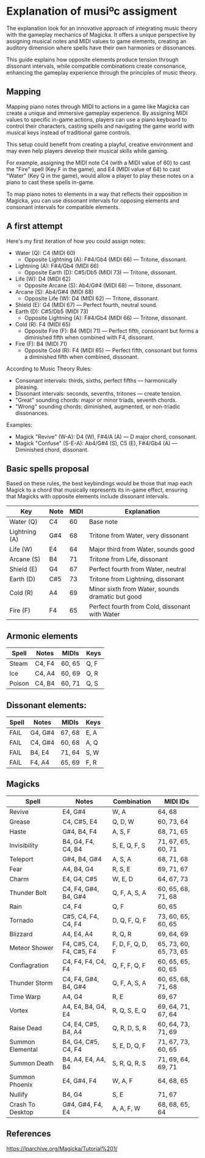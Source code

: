 # Explanation of musiºc assigment

The explanation look for an innovative approach of integrating music theory
with the gameplay mechanics of Magicka.
It offers a unique perspective by assigning musical notes and MIDI values to game elements,
creating an auditory dimension where spells have their own harmonies or dissonances.

This guide explains how opposite elements produce tension through dissonant intervals,
while compatible combinations create consonance,
enhancing the gameplay experience through the principles of music theory.

## Mapping

Mapping piano notes through MIDI to actions in a game like Magicka
can create a unique and immersive gameplay experience.
By assigning MIDI values to specific in-game actions,
players can use a piano keyboard to control their characters, casting spells
and navigating the game world with musical keys instead of traditional game controls.

This setup could benefit from creating a playful, creative environment and may even help players develop their musical skills while gaming.

For example,
assigning the MIDI note C4 (with a MIDI value of 60) to cast the "Fire" spell (Key F in the game),
and E4 (MIDI value of 64) to cast "Water" (Key Q in the game),
would allow a player to play these notes on a piano to cast these spells in-game.

To map piano notes to elements in a way that reflects their opposition in Magicka,
you can use dissonant intervals for opposing elements and consonant intervals for compatible elements.

## A first attempt

Here's my first iteration of how you could assign notes:

- Water (Q): C4 (MIDI 60)
  - Opposite Lightning (A): F#4/Gb4 (MIDI 66) — Tritone, dissonant.
- Lightning (A): F#4/Gb4 (MIDI 66)
  - Opposite Earth (D): C#5/Db5 (MIDI 73) — Tritone, dissonant.
- Life (W): D4 (MIDI 62)
  - Opposite Arcane (S): Ab4/G#4 (MIDI 68) — Tritone, dissonant.
- Arcane (S): Ab4/G#4 (MIDI 68)
  - Opposite Life (W): D4 (MIDI 62) — Tritone, dissonant.
- Shield (E): G4 (MIDI 67) — Perfect fourth, neutral sound.
- Earth (D): C#5/Db5 (MIDI 73)
  - Opposite Lightning (A): F#4/Gb4 (MIDI 66) — Tritone, dissonant.
- Cold (R): F4 (MIDI 65)
  - Opposite Fire (F): B4 (MIDI 71) — Perfect fifth, consonant but forms a diminished fifth when combined with F4, dissonant.
- Fire (F): B4 (MIDI 71)
  - Opposite Cold (R): F4 (MIDI 65) — Perfect fifth, consonant but forms a diminished fifth when combined, dissonant.

According to Music Theory Rules:

- Consonant intervals: thirds, sixths, perfect fifths — harmonically pleasing.
- Dissonant intervals: seconds, sevenths, tritones — create tension.
- "Great" sounding chords: major or minor triads, seventh chords.
- "Wrong" sounding chords: diminished, augmented, or non-triadic dissonances.

Examples:

- Magick "Revive" (W-A): D4 (W), F#4/A (A) — D major chord, consonant.
- Magick "Confuse" (S-E-A): Ab4/G#4 (S), C5 (E), F#4/Gb4 (A) — Diminished chord, dissonant.


## Basic spells proposal

Based on these rules, the best keybindings would be those that map each Magick to a chord that musically represents its in-game effect, ensuring that Magicks with opposite elements include dissonant intervals.

| Key           | Note | MIDI | Explanation                                         |
|---------------|------|------|-----------------------------------------------------|
| Water (Q)     | C4   | 60   | Base note                                           |
| Lightning (A) | G#4  | 68   | Tritone from Water, very dissonant                  |
| Life (W)      | E4   | 64   | Major third from Water, sounds good                 |
| Arcane (S)    | B4   | 71   | Tritone from Life, dissonant                        |
| Shield (E)    | G4   | 67   | Perfect fourth from Water, neutral                  |
| Earth (D)     | C#5  | 73   | Tritone from Lightning, dissonant                   |
| Cold (R)      | A4   | 69   | Minor sixth from Water, sounds dramatic but good    |
| Fire (F)      | F4   | 65   | Perfect fourth from Cold, dissonant with Water      |

## Armonic elements

| Spell   | Notes     | MIDIs  | Keys       |
|---------|-----------|--------|------------|
| Steam   | C4, F4    | 60, 65 | Q, F       |
| Ice     | C4, A4    | 60, 69 | Q, R       |
| Poison  | C4, B4    | 60, 71 | Q, S       |

## Dissonant elements:

| Spell   | Notes     | MIDIs  | Keys       |
|---------|-----------|--------|------------|
| FAIL    | G4, G#4   | 67, 68 | E, A       |
| FAIL    | C4, G#4   | 60, 68 | A, Q       |
| FAIL    | B4, E4    | 71, 64 | S, W       |
| FAIL    | F4, A4    | 65, 69 | F, R       |

## Magicks

| Spell            | Notes                    | Combination      | MIDI IDs               |
|------------------|--------------------------|------------------|------------------------|
| Revive           | E4, G#4                  | W, A             | 64, 68                 |
| Grease           | C4, C#5, E4              | Q, D, W          | 60, 73, 64             |
| Haste            | G#4, B4, F4              | A, S, F          | 68, 71, 65             |
| Invisibility     | B4, G4, F4, C4, B4       | S, E, Q, F, S    | 71, 67, 65, 60, 71     |
| Teleport         | G#4, B4, G#4             | A, S, A          | 68, 71, 68             |
| Fear             | A4, B4, G4               | R, S, E          | 69, 71, 67             |
| Charm            | E4, G4, C#5              | W, E, D          | 64, 67, 73             |
| Thunder Bolt     | C4, F4, G#4, B4, G#4     | Q, F, A, S, A    | 60, 65, 68, 71, 68     |
| Rain             | C4, F4                   | Q, F             | 60, 65                 |
| Tornado          | C#5, C4, F4, C4, F4      | D, Q, F, Q, F    | 73, 60, 65, 60, 65     |
| Blizzard         | A4, E4, A4               | R, Q, R          | 69, 64, 69             |
| Meteor Shower    | F4, C#5, C4, F4, C#5, F4 | F, D, F, Q, D, F | 65, 73, 60, 65, 73, 65 |
| Conflagration    | C4, F4, F4, C4, F4       | Q, F, F, Q, F    | 60, 65, 65, 60, 65     |
| Thunder Storm    | C4, F4, G#4, B4, G#4     | Q, F, A, S, A    | 60, 65, 68, 71, 68     |
| Time Warp        | A4, G4                   | R, E             | 69, 67                 |
| Vortex           | A4, E4, B4, G4, E4       | R, Q, S, E, Q    | 69, 64, 71, 67, 64     |
| Raise Dead       | C4, E4, C#5, B4, A4      | Q, R, D, S, R    | 60, 64, 73, 71, 69     |
| Summon Elemental | B4, G4, C#5, C4, F4      | S, E, D, Q, F    | 71, 67, 73, 60, 65     |
| Summon Death     | B4, A4, E4, A4, B4       | S, R, Q, R, S    | 71, 69, 64, 69, 71     |
| Summon Phoenix   | E4, G#4, F4              | W, A, F          | 64, 68, 65             |
| Nullify          | B4, G4                   | S, E             | 71, 67                 |
| Crash To Desktop | G#4, G#4, F4, E4         | A, A, F, W       | 68, 68, 65, 64         |

## References

https://lparchive.org/Magicka/Tutorial%201/
